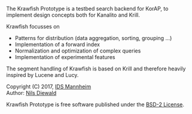 The Krawfish Prototype is a testbed search backend for KorAP,
to implement design concepts both for Kanalito and Krill.

Krawfish focusses on
- Patterns for distribution
  (data aggregation, sorting, grouping ...)
- Implementation of a forward index
- Normalization and optimization of complex queries
- Implementation of experimental features

The segment handling of Krawfish is based on Krill and therefore
heavily inspired by Lucene and Lucy.

Copyright (C) 2017, [IDS Mannheim](http://www.ids-mannheim.de/)<br>
Author: [Nils Diewald](http://nils-diewald.de/)

Krawfish Prototype is free software published under the
[BSD-2 License](https://raw.githubusercontent.com/KorAP/Kalamar/master/LICENSE).